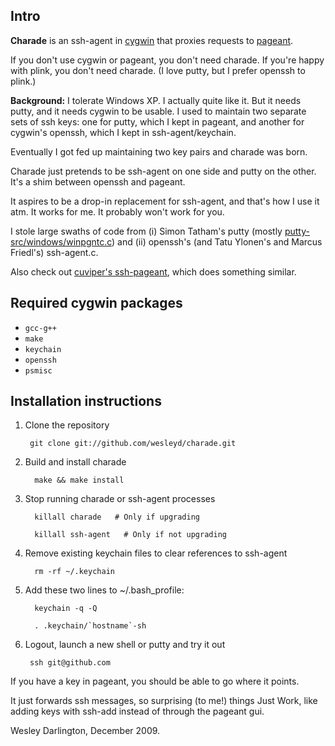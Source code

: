 Intro
-----
**Charade** is an ssh-agent in [cygwin](http://www.cygwin.com/) that proxies requests to [pageant](http://the.earth.li/~sgtatham/putty/0.60/htmldoc/Chapter9.html#pageant).

If you don't use cygwin or pageant, you don't need charade.  If you're happy with plink, you don't need charade.  (I love putty, but I prefer openssh to plink.)

**Background:** I tolerate Windows XP. I actually quite like it. But it needs putty, and it needs cygwin to be usable. I used to maintain two separate sets of ssh keys: one for putty, which I kept in pageant, and another for cygwin's openssh, which I kept in ssh-agent/keychain.

Eventually I got fed up maintaining two key pairs and charade was born.

Charade just pretends to be ssh-agent on one side and putty on the other. It's a shim between openssh and pageant.

It aspires to be a drop-in replacement for ssh-agent, and that's how I use it atm. It works for me. It probably won't work for you.

I stole large swaths of code from (i) Simon Tatham's putty (mostly [putty-src/windows/winpgntc.c](http://svn.tartarus.org/sgt/putty/)) and (ii) openssh's (and Tatu Ylonen's and Marcus Friedl's) ssh-agent.c.

Also check out [cuviper's ssh-pageant](http://github.com/cuviper/ssh-pageant), which does something similar.

Required cygwin packages
------------------------
* `gcc-g++`
* `make`
* `keychain`
* `openssh`
* `psmisc`

Installation instructions
-------------------------

1. Clone the repository

        git clone git://github.com/wesleyd/charade.git

2. Build and install charade
    
         make && make install

3. Stop running charade or ssh-agent processes

         killall charade   # Only if upgrading

         killall ssh-agent   # Only if not upgrading

4. Remove existing keychain files to clear references to ssh-agent

         rm -rf ~/.keychain


5. Add these two lines to ~/.bash_profile:

         keychain -q -Q

         . .keychain/`hostname`-sh

6. Logout, launch a new shell or putty and try it out
    
        ssh git@github.com

If you have a key in pageant, you should be able to go where it points.

It just forwards ssh messages, so surprising (to me!) things Just Work, like adding keys with ssh-add instead of through the pageant gui.

Wesley Darlington, December 2009.
